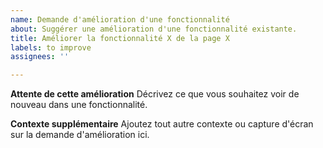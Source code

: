 ```yaml
---
name: Demande d'amélioration d'une fonctionnalité
about: Suggérer une amélioration d'une fonctionnalité existante.
title: Améliorer la fonctionnalité X de la page X
labels: to improve
assignees: ''

---
```


**Attente de cette amélioration**
Décrivez ce que vous souhaitez voir de nouveau dans une fonctionnalité. 

**Contexte supplémentaire**
Ajoutez tout autre contexte ou capture d'écran sur la demande d'amélioration ici.

<!-- N'oubliez pas renseigner le projet qui concerne cette nouvelle fonctionnalité -->
